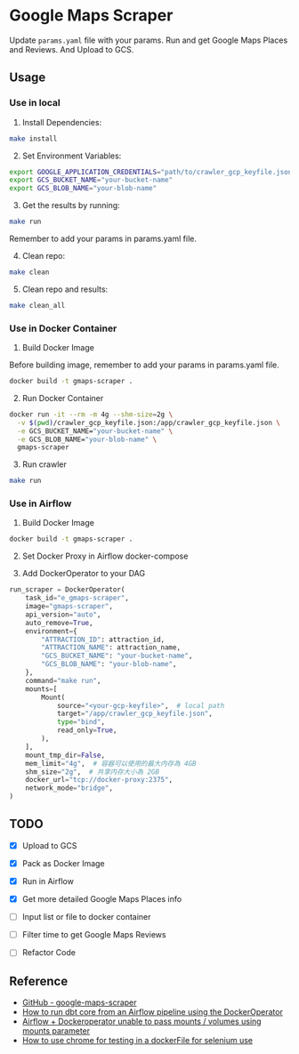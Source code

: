 # Google Maps Scraper

Update `params.yaml` file with your params. Run and get Google Maps Places and Reviews. And Upload to GCS.

## Usage

### Use in local

1. Install Dependencies:
```sh
make install
```

2. Set Environment Variables:
```sh
export GOOGLE_APPLICATION_CREDENTIALS="path/to/crawler_gcp_keyfile.json"
export GCS_BUCKET_NAME="your-bucket-name"
export GCS_BLOB_NAME="your-blob-name"
```

3. Get the results by running:
```sh
make run
```
Remember to add your params in params.yaml file.

4. Clean repo:
```sh
make clean
```

5. Clean repo and results:
```sh
make clean_all
```

### Use in Docker Container

1. Build Docker Image

Before building image, remember to add your params in params.yaml file.
```sh
docker build -t gmaps-scraper .
```

2. Run Docker Container
```sh
docker run -it --rm -m 4g --shm-size=2g \
  -v $(pwd)/crawler_gcp_keyfile.json:/app/crawler_gcp_keyfile.json \
  -e GCS_BUCKET_NAME="your-bucket-name" \
  -e GCS_BLOB_NAME="your-blob-name" \
  gmaps-scraper
```

3. Run crawler
```sh
make run
```

### Use in Airflow

1. Build Docker Image
```sh
docker build -t gmaps-scraper .
```

2. Set Docker Proxy in Airflow docker-compose

3. Add DockerOperator to your DAG
```py
run_scraper = DockerOperator(
    task_id="e_gmaps-scraper",
    image="gmaps-scraper",
    api_version="auto",
    auto_remove=True,
    environment={
        "ATTRACTION_ID": attraction_id,
        "ATTRACTION_NAME": attraction_name,
        "GCS_BUCKET_NAME": "your-bucket-name",
        "GCS_BLOB_NAME": "your-blob-name",
    },
    command="make run",
    mounts=[
        Mount(
            source="<your-gcp-keyfile>",  # local path
            target="/app/crawler_gcp_keyfile.json",
            type="bind",
            read_only=True,
        ),
    ],
    mount_tmp_dir=False,
    mem_limit="4g",  # 容器可以使用的最大内存為 4GB
    shm_size="2g",  # 共享内存大小為 2GB
    docker_url="tcp://docker-proxy:2375",
    network_mode="bridge",
)
```

## TODO
- [x] Upload to GCS
- [x] Pack as Docker Image
- [x] Run in Airflow
- [x] Get more detailed Google Maps Places info
- [ ] Input list or file to docker container
- [ ] Filter time to get Google Maps Reviews
- [ ] Refactor Code


## Reference

- [GitHub - google-maps-scraper](https://github.com/omkarcloud/google-maps-scraper/tree/master)
- [How to run dbt core from an Airflow pipeline using the DockerOperator](https://medium.com/@tdonizeti/how-to-run-dbt-core-from-an-airflow-pipeline-using-the-dockeroperator-e48cf215e9f6)
- [Airflow + Dockeroperator unable to pass mounts / volumes using mounts parameter](https://stackoverflow.com/questions/73106669/airflow-dockeroperator-unable-to-pass-mounts-volumes-using-mounts-parameter)
- [How to use chrome for testing in a dockerFile for selenium use](https://stackoverflow.com/questions/77668629/how-to-use-chrome-for-testing-in-a-dockerfile-for-selenium-use)
